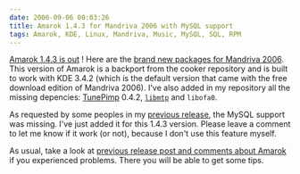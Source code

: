 ```yaml
---
date: 2006-09-06 00:03:26
title: Amarok 1.4.3 for Mandriva 2006 with MySQL support
tags: Amarok, KDE, Linux, Mandriva, Music, MySQL, SQL, RPM
---
```


[Amarok 1.4.3 is out](http://amarok.kde.org/content/view/81/66/) ! Here are the
[brand new packages for Mandriva
2006](http://github.com/kdeldycke/mandriva-specs). This version of Amarok is a
backport from the cooker repository and is built to work with KDE 3.4.2 (which
is the default version that came with the free download edition of Mandriva
2006). I've also added in my repository all the missing depencies:
[TunePimp](http://musicbrainz.org/products/tunepimp/index.html) 0.4.2,
[`libmtp`](http://libmtp.sourceforge.net) and `libofa0`.

As requested by some peoples in my [previous
release](http://kevin.deldycke.com/2006/08/amarok-142-final-for-mandriva-2006/),
the MySQL support was missing. I've just added it for this 1.4.3 version.
Please leave a comment to let me know if it work (or not), because I don't use
this feature myself.

As usual, take a look at [previous release post and comments about
Amarok]({tag}amarok) if you experienced problems. There you will be able to get
some tips.

